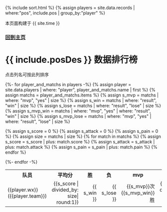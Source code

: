 {% include sort.html %}
{% assign players = site.data.records | where:"pos", include.pos | group_by:"player" %}

本页面构建于 {{ site.time }}
### [回到主页](index.html)

# {{ include.posDes }} 数据排行榜


点击列名可按此列排序
<table>
 <tr>
    <th>队员</th>
  <th>平均分</th>
    <th>胜</th>
    <th>负</th>
    <th>mvp</th>
  <th>输出</th> 
  <th>承伤</th> 
 </tr>
{%- for player_and_matchs in players -%}
  {% assign player = site.data.players | where: "player", player_and_matchs.name | first %}
  {% assign matchs = player_and_matchs.items %}
  {% assign s_mvp = matchs | where: "mvp", "yes" | size %}
  {% assign s_win = matchs | where: "result", "win" | size %}
  {% assign s_lose = matchs | where: "result", "lose" | size %}
  {% assign s_mvp_win = matchs | where: "mvp", "yes" | where: "result", "win"  | size %}
  {% assign s_mvp_lose = matchs | where: "mvp", "yes" | where: "result", "lose"  | size %}
 
 
  {% assign s_score = 0 %}
    {% assign s_attack = 0 %}
      {% assign s_pain = 0 %}
      {% assign size = matchs | size %}
  {% for match in matchs %}
    {% assign s_score = s_score | plus: match.score  %}
    {% assign s_attack = s_attack | plus: match.attack %}
    {% assign s_pain = s_pain | plus: match.pain %}
  {% endfor %}
 
 
  <tr>
    <td>  {{player.wx}}  <br>  ({{player.team}}) </td>  
 <td style="text-align:right">  {{s_score | divided_by: size| round:1}} </td>
    <td style="text-align:right">  {{ s_win }}   </td>
    <td style="text-align:right">  {{ s_lose }}   </td>
 <td style="text-align:right">  {{s_mvp}}次 <br> {{s_mvp_win}}胜 </td>
 <td style="text-align:right">  {{s_attack | divided_by: size | round:1}} </td>
 <td style="text-align:right">  {{s_pain | divided_by: size | round:1}} </td>
  </tr>
{%- endfor -%}
</table>




